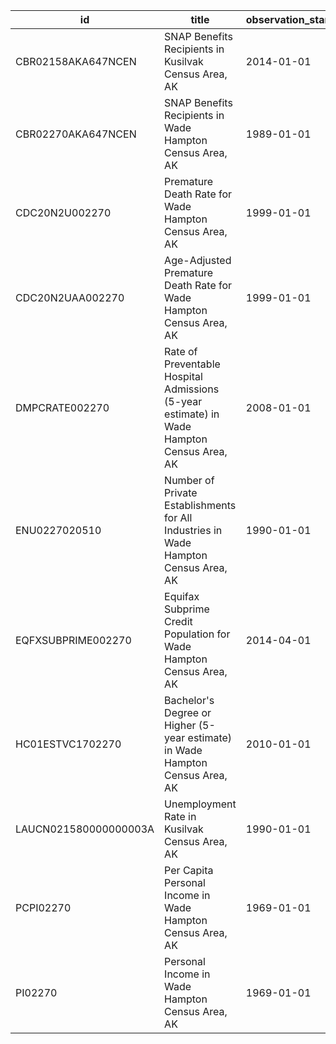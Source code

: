 | id                    | title                                                                                     | observation_start   | observation_end   |
|-----------------------|-------------------------------------------------------------------------------------------|---------------------|-------------------|
| CBR02158AKA647NCEN    | SNAP Benefits Recipients in Kusilvak Census Area, AK                                      | 2014-01-01          | 2019-01-01        |
| CBR02270AKA647NCEN    | SNAP Benefits Recipients in Wade Hampton Census Area, AK                                  | 1989-01-01          | 2013-01-01        |
| CDC20N2U002270        | Premature Death Rate for Wade Hampton Census Area, AK                                     | 1999-01-01          | 2020-01-01        |
| CDC20N2UAA002270      | Age-Adjusted Premature Death Rate for Wade Hampton Census Area, AK                        | 1999-01-01          | 2020-01-01        |
| DMPCRATE002270        | Rate of Preventable Hospital Admissions (5-year estimate) in Wade Hampton Census Area, AK | 2008-01-01          | 2015-01-01        |
| ENU0227020510         | Number of Private Establishments for All Industries in Wade Hampton Census Area, AK       | 1990-01-01          | 2015-10-01        |
| EQFXSUBPRIME002270    | Equifax Subprime Credit Population for Wade Hampton Census Area, AK                       | 2014-04-01          | 2015-10-01        |
| HC01ESTVC1702270      | Bachelor's Degree or Higher (5-year estimate) in Wade Hampton Census Area, AK             | 2010-01-01          | 2014-01-01        |
| LAUCN021580000000003A | Unemployment Rate in Kusilvak Census Area, AK                                             | 1990-01-01          | 2021-01-01        |
| PCPI02270             | Per Capita Personal Income in Wade Hampton Census Area, AK                                | 1969-01-01          | 2020-01-01        |
| PI02270               | Personal Income in Wade Hampton Census Area, AK                                           | 1969-01-01          | 2020-01-01        |